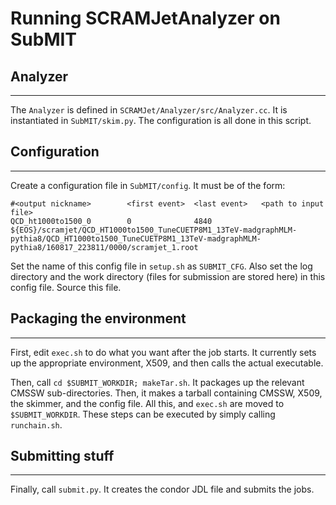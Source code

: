 # Running SCRAMJetAnalyzer on SubMIT

## Analyzer
------

The `Analyzer` is defined in `SCRAMJet/Analyzer/src/Analyzer.cc`. It is instantiated in `SubMIT/skim.py`. The configuration is all done in this script.

## Configuration
------

Create a configuration file in `SubMIT/config`. It must be of the form:
```
#<output nickname>        <first event>  <last event>   <path to input file>
QCD_ht1000to1500_0        0              4840           ${EOS}/scramjet/QCD_HT1000to1500_TuneCUETP8M1_13TeV-madgraphMLM-pythia8/QCD_HT1000to1500_TuneCUETP8M1_13TeV-madgraphMLM-pythia8/160817_223811/0000/scramjet_1.root

```
Set the name of this config file in `setup.sh` as `SUBMIT_CFG`. Also set the log directory and the work directory (files for submission are stored here) in this config file. Source this file.

## Packaging the environment 
------

First, edit `exec.sh` to do what you want after the job starts. It currently sets up the appropriate environment, X509, and then calls the actual executable.

Then, call `cd $SUBMIT_WORKDIR; makeTar.sh`. It packages up the relevant CMSSW sub-directories. Then, it makes a tarball containing CMSSW, X509, the skimmer, and the config file. All this, and `exec.sh` are moved to `$SUBMIT_WORKDIR`. These steps can be executed by simply calling `runchain.sh`.

## Submitting stuff
------

Finally, call `submit.py`. It creates the condor JDL file and submits the jobs.
